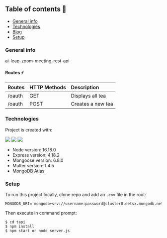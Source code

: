 ## Table of contents 👀
* [General info](#general-info)
* [Technologies](#technologies)
* [Blog](#blog)
* [Setup](#setup)

### General info
ai-leap-zoom-meeting-rest-api

#### Routes ⚡
| Routes | HTTP Methods| Description
|:------- |:---------------|:--------------
| /oauth      | GET                  | Displays all tea
| /oauth      | POST               | Creates a new tea

	
### Technologies
Project is created with:
<p>
<img src="https://img.shields.io/badge/-MongoDB%20-1AA121?style=for-the-badge&logo=mongodb&logoColor=green">
<img src="https://img.shields.io/badge/-Expressjs%20-%23323330?style=for-the-badge&logo=express">
<img src="https://img.shields.io/badge/-Nodejs%20-%23323330?style=for-the-badge&logo=Node.js&logoColor=green">
</p>

* Node version: 16.18.0
* Express version: 4.18.2
* Mongoose version: 6.8.0
* Multer version: 1.4.5
* MongoDB Atlas

### Setup
To run this project locally, clone repo and add an `.env` file in the root:
```
MONGODB_URI='mongodb+srv://username:password@cluster0.eetsx.mongodb.net/database_name'
```

Then execute in command prompt:
```
$ cd tapi
$ npm install
$ npm start or node server.js
```

